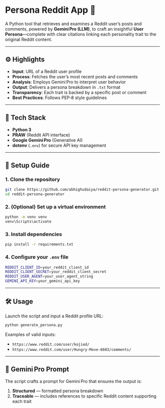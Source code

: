 # Persona Reddit App 🧩

A Python tool that retrieves and examines a Reddit user’s posts and comments, powered by **Gemini Pro (LLM)**, to craft an insightful **User Persona**—complete with clear citations linking each personality trait to the original Reddit content.

---

## ⚙️ Highlights

* **Input**: URL of a Reddit user profile
* **Process**: Fetches the user’s most recent posts and comments
* **Analysis**: Employs Gemini Pro to interpret user behavior
* **Output**: Delivers a persona breakdown in `.txt` format
* **Transparency**: Each trait is backed by a specific post or comment
* **Best Practices**: Follows PEP‑8 style guidelines

---

## 🧪 Tech Stack

* **Python 3**
* **PRAW** (Reddit API interface)
* **Google Gemini Pro** (Generative AI)
* **dotenv** (`.env`) for secure API key management

---

## 🚀 Setup Guide

### 1. Clone the repository

```bash
git clone https://github.com/abhighudaiya/reddit-persona-generator.git
cd reddit-persona-generator
```

### 2. (Optional) Set up a virtual environment

```bash
python -m venv venv
venv\Scripts\activate
```

### 3. Install dependencies

```bash
pip install -r requirements.txt
```

### 4. Configure your `.env` file

```bash
REDDIT_CLIENT_ID=your_reddit_client_id
REDDIT_CLIENT_SECRET=your_reddit_client_secret
REDDIT_USER_AGENT=your_user_agent_string
GEMINI_API_KEY=your_gemini_api_key
```

---

## 🛠️ Usage

Launch the script and input a Reddit profile URL:

```bash
python generate_persona.py
```

Examples of valid inputs:

* `https://www.reddit.com/user/kojied/`
* `https://www.reddit.com/user/Hungry-Move-6603/comments/`

---

## 🧠 Gemini Pro Prompt

The script crafts a prompt for Gemini Pro that ensures the output is:

1. **Structured** — formatted persona breakdown
2. **Traceable** — includes references to specific Reddit content supporting each trait


